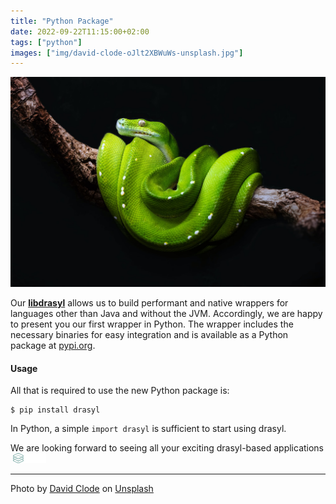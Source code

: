 ```yaml
---
title: "Python Package"
date: 2022-09-22T11:15:00+02:00
tags: ["python"]
images: ["img/david-clode-oJlt2XBWuWs-unsplash.jpg"]
---
```


![A python.](/img/david-clode-oJlt2XBWuWs-unsplash.jpg)

Our [**libdrasyl**](/blog/shared-library/) allows us to build performant and native wrappers for languages other than Java and without the JVM. Accordingly, we are happy to present you our first wrapper in Python. The wrapper includes the necessary binaries for easy integration and is available as a Python package at [pypi.org](https://pypi.org/project/drasyl/).
<!--more-->

#### Usage
All that is required to use the new Python package is:
```
$ pip install drasyl
```

In Python, a simple `import drasyl` is sufficient to start using drasyl.

We are looking forward to seeing all your exciting drasyl-based applications<img height="16px" src="/img/drasyl.svg" style="margin-left: 0.3em;" alt=".">

---

Photo by [David Clode](https://unsplash.com/@davidclode) on [Unsplash](https://unsplash.com/)
